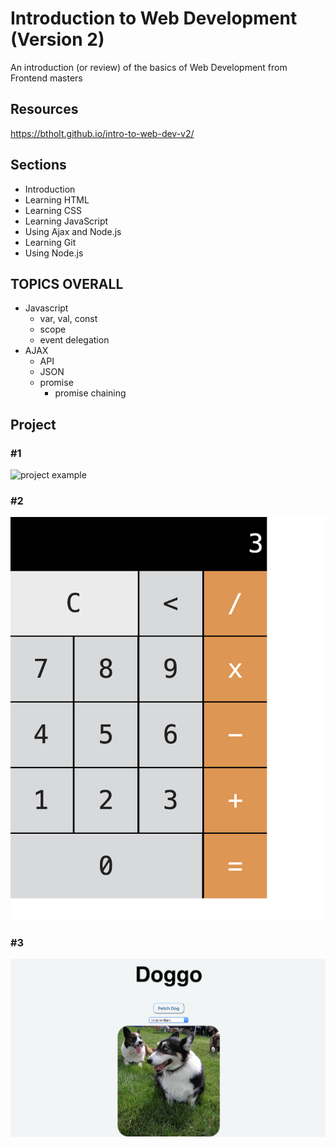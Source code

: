 # Introduction to Web Development (Version 2)
An introduction (or review) of the basics of Web Development from Frontend masters

## Resources
https://btholt.github.io/intro-to-web-dev-v2/

## Sections
* Introduction
* Learning HTML
* Learning CSS
* Learning JavaScript
* Using Ajax and Node.js
* Learning Git
* Using Node.js

## TOPICS OVERALL
* Javascript
    * var, val, const
    * scope
    * event delegation
* AJAX
    * API
    * JSON
    * promise
        * promise chaining


## Project
### #1
![project example](https://btholt.github.io/intro-to-web-dev-v2/static/html-css-project-66e24f56e6d7f2f3dc35819ea794b812-9c00e.png)

### #2
![calculator project example](calcProjectScreenshot.png)

### #3
![doggo project example](doggoProjectScreenshot.png)